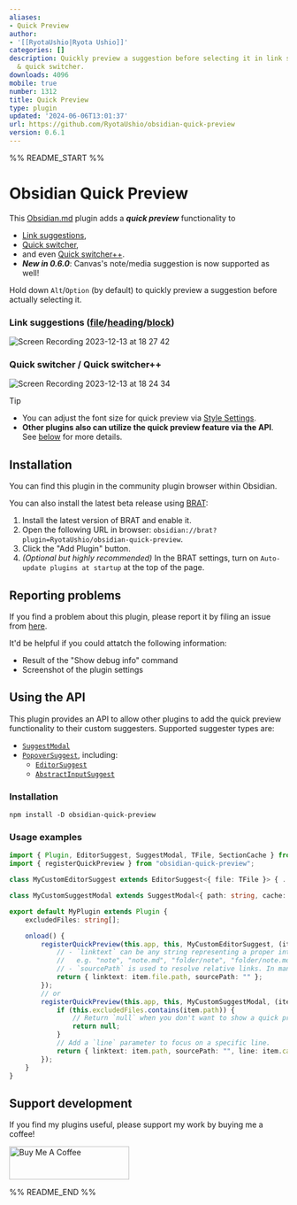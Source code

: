 ```yaml
---
aliases:
- Quick Preview
author:
- '[[RyotaUshio|Ryota Ushio]]'
categories: []
description: Quickly preview a suggestion before selecting it in link suggestions
  & quick switcher.
downloads: 4096
mobile: true
number: 1312
title: Quick Preview
type: plugin
updated: '2024-06-06T13:01:37'
url: https://github.com/RyotaUshio/obsidian-quick-preview
version: 0.6.1
---
```


%% README_START %%

# Obsidian Quick Preview

This [Obsidian.md](https://obsidian.md) plugin adds a ***quick preview*** functionality to
- [Link suggestions](https://help.obsidian.md/Linking+notes+and+files/Internal+links),
- [Quick switcher](https://help.obsidian.md/Plugins/Quick+switcher),
- and even [Quick switcher++](https://github.com/darlal/obsidian-switcher-plus).
- ***New in 0.6.0***: Canvas's note/media suggestion is now supported as well!

Hold down `Alt`/`Option` (by default) to quickly preview a suggestion before actually selecting it.

### Link suggestions ([file](https://help.obsidian.md/Linking+notes+and+files/Internal+links#Link%20to%20a%20file)/[heading](https://help.obsidian.md/Linking+notes+and+files/Internal+links#Link%20to%20a%20heading%20in%20a%20note)/[block](https://help.obsidian.md/Linking+notes+and+files/Internal+links#Link%20to%20a%20block%20in%20a%20note))

![Screen Recording 2023-12-13 at 18 27 42](https://github.com/RyotaUshio/obsidian-quick-preview/assets/72342591/3dec5c7d-e74e-4f8d-a0f3-43e424dbbee9)

### Quick switcher / Quick switcher++

![Screen Recording 2023-12-13 at 18 24 34](https://github.com/RyotaUshio/obsidian-quick-preview/assets/72342591/4eaae76b-b0fa-425f-a3ff-857b70e9a02a)

> [!tip]
> - You can adjust the font size for quick preview via [Style Settings](https://github.com/mgmeyers/obsidian-style-settings).
> - **Other plugins also can utilize the quick preview feature via the API**. See [below](#using-the-api) for more details.

## Installation

You can find this plugin in the community plugin browser within Obsidian.

You can also install the latest beta release using [BRAT](https://github.com/TfTHacker/obsidian42-brat):

1. Install the latest version of BRAT and enable it.
2. Open the following URL in browser: `obsidian://brat?plugin=RyotaUshio/obsidian-quick-preview`.
3. Click the "Add Plugin" button.
4. _(Optional but highly recommended)_ In the BRAT settings, turn on `Auto-update plugins at startup` at the top of the page.

## Reporting problems

If you find a problem about this plugin, please report it by filing an issue from [here](https://github.com/RyotaUshio/obsidian-quick-preview/issues).

It'd be helpful if you could attatch the following information:

- Result of the "Show debug info" command
- Screenshot of the plugin settings

## Using the API

This plugin provides an API to allow other plugins to add the quick preview functionality to their custom suggesters. Supported suggester types are:

- [`SuggestModal`](https://docs.obsidian.md/Reference/TypeScript+API/SuggestModal)
- [`PopoverSuggest`](https://docs.obsidian.md/Reference/TypeScript+API/PopoverSuggest), including:
  - [`EditorSuggest`](https://docs.obsidian.md/Reference/TypeScript+API/EditorSuggest)
  - [`AbstractInputSuggest`](https://docs.obsidian.md/Reference/TypeScript+API/AbstractInputSuggest)

### Installation

```
npm install -D obsidian-quick-preview
```

### Usage examples

```ts
import { Plugin, EditorSuggest, SuggestModal, TFile, SectionCache } from "obsidian";
import { registerQuickPreview } from "obsidian-quick-preview";

class MyCustomEditorSuggest extends EditorSuggest<{ file: TFile }> { ... }

class MyCustomSuggestModal extends SuggestModal<{ path: string, cache: SectionCache }> { ... }

export default MyPlugin extends Plugin {
    excludedFiles: string[];

    onload() {
        registerQuickPreview(this.app, this, MyCustomEditorSuggest, (item) => {
            // - `linktext` can be any string representing a proper internal link,
            //   e.g. "note", "note.md", "folder/note", "folder/note.md", "note#heading", "note#^block-id" etc
            // - `sourcePath` is used to resolve relative links. In many cases, you can just pass an empty string.
            return { linktext: item.file.path, sourcePath: "" };
        });
        // or
        registerQuickPreview(this.app, this, MyCustomSuggestModal, (item) => {
            if (this.excludedFiles.contains(item.path)) {
                // Return `null` when you don't want to show a quick preview for the item.
                return null;
            }
            // Add a `line` parameter to focus on a specific line.
            return { linktext: item.path, sourcePath: "", line: item.cache.position.start.line };
        });
    }
}

```

## Support development

If you find my plugins useful, please support my work by buying me a coffee!

<a href="https://www.buymeacoffee.com/ryotaushio" target="_blank"><img src="https://cdn.buymeacoffee.com/buttons/v2/default-yellow.png" alt="Buy Me A Coffee" style="height: 60px !important;width: 217px !important;" ></a>


%% README_END %%